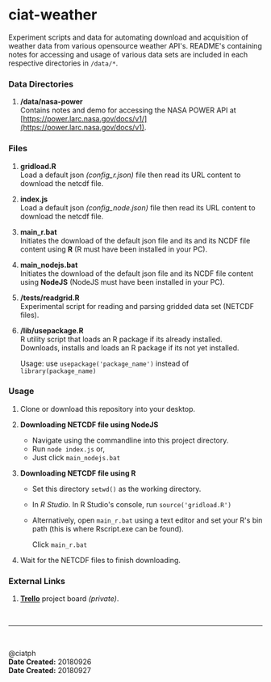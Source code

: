 # ciat-weather
Experiment scripts and data for automating download and acquisition of weather data from various opensource weather API's. README's containing notes for accessing and usage of various data sets are included in each respective directories in `/data/*`.


### Data Directories

1. **/data/nasa-power** <br>
Contains notes and demo for accessing the NASA POWER API at [https://power.larc.nasa.gov/docs/v1/](https://power.larc.nasa.gov/docs/v1). 


### Files

1. **gridload.R** <br>
Load a default json *(config_r.json)* file then read its URL content to download the netcdf file.

2. **index.js** <br>
Load a default json *(config_node.json)* file then read its URL content to download the netcdf file.

3. **main_r.bat** <br>
Initiates the download of the default json file and its  and its NCDF file content using **R** (R must have been installed in your PC).

4. **main_nodejs.bat** <br>
Initiates the download of the default json file and its NCDF file content using **NodeJS** (NodeJS must have been installed in your PC).

5. **/tests/readgrid.R** <br>
Experimental script for reading and parsing gridded data set (NETCDF files).

6. **/lib/usepackage.R** <br>
R utility script that loads an R package if its already installed. Downloads, installs and loads an R package if its not yet installed. <br>

	Usage: use `usepackage('package_name')` instead of `library(package_name)`

### Usage

1. Clone or download this repository into your desktop.

2. **Downloading NETCDF file using NodeJS** <br>
	- Navigate using the commandline into this project directory.
	- Run `node index.js` or, 
	- Just click `main_nodejs.bat`
	
3. **Downloading NETCDF file using R** <br>
	- Set this directory `setwd()` as the working directory.
	- In *R Studio*. In R Studio's console, run `source('gridload.R')` 
	- Alternatively, open `main_r.bat` using a text editor and set your R's bin path (this is where Rscript.exe can be found). 

		Click `main_r.bat`

4. Wait for the NETCDF files to finish downloading.



### External Links

1. [**Trello**](https://trello.com/b/FmBr8lTS) project board *(private)*.

<br><hr><br>

@ciatph <br>
**Date Created:** 20180926 <br>
**Date Created:** 20180927